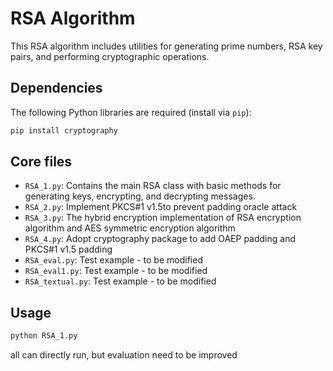 # RSA Algorithm

This RSA algorithm includes utilities for generating prime numbers, RSA key pairs, and performing cryptographic operations.

## Dependencies

The following Python libraries are required (install via `pip`):

```bash
pip install cryptography
```

## Core files
- `RSA_1.py`: Contains the main RSA class with basic methods for generating keys, encrypting, and decrypting messages.
- `RSA_2.py`: Implement PKCS#1 v1.5to prevent padding oracle attack
- `RSA_3.py`: The hybrid encryption implementation of RSA encryption algorithm and AES symmetric encryption algorithm
- `RSA_4.py`: Adopt cryptography package to add OAEP padding and PKCS#1 v1.5 padding
- `RSA_eval.py`: Test example - to be modified
- `RSA_eval1.py`: Test example - to be modified
- `RSA_textual.py`: Test example - to be modified


## Usage
```bash
python RSA_1.py
```
all can directly run, but evaluation need to be improved